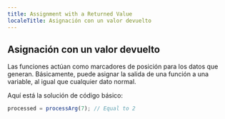 ```yaml
---
title: Assignment with a Returned Value
localeTitle: Asignación con un valor devuelto
---
```

## Asignación con un valor devuelto

Las funciones actúan como marcadores de posición para los datos que generan. Básicamente, puede asignar la salida de una función a una variable, al igual que cualquier dato normal.

Aquí está la solución de código básico:

```javascript
processed = processArg(7); // Equal to 2 

```